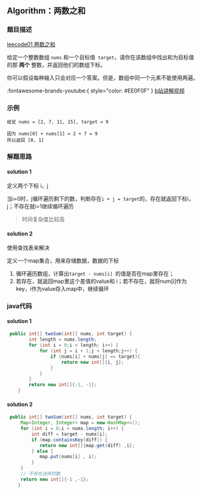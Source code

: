 





## **Algorithm**：两数之和

### 题目描述 

[leecode01 两数之和](https://leetcode-cn.com/problems/two-sum/)

给定一个整数数组 `nums` 和一个目标值` target`，请你在该数组中找出和为目标值的那 **两个** 整数，并返回他们的数组下标。

你可以假设每种输入只会对应一个答案。但是，数组中同一个元素不能使用两遍。

 :fontawesome-brands-youtube:{ style="color: #EE0F0F" } [b站讲解视频](https://www.bilibili.com/video/BV1GE411Q76k?from=search&seid=1866457589896977239)

### 示例

```
给定 nums = [2, 7, 11, 15], target = 9

因为 nums[0] + nums[1] = 2 + 7 = 9
所以返回 [0, 1]
```



### 解题思路

#### solution 1

定义两个下标 i，j

当i=0时，j循环遍历剩下的数，判断存在`i + j = target`的，存在就返回下标i，j；不存在就i=1继续循环遍历

> 时间复杂度比较高

#### solution 2

使用查找表来解决

定义一个map集合，用来存储数据，数据的下标

1. 循环遍历数组，计算出`target - nums[i] `的值是否在map里存在；
2. 若存在，就返回map里这个差值的value和 i；若不存在，就将num[i]作为key，i作为value存入map中，继续循环 

### java代码

####  solution 1

```java
 public int[] twoSum(int[] nums, int target) {
        int length = nums.length;
        for (int i = 0;i < length; i++) {
            for (int j = i + 1;j < length;j++) {
                if (nums[i] + nums[j] == target){
                    return new int[]{i, j};
                }
            }
        }
        return new int[]{-1, -1};
    }

```

#### solution 2

```java
 public int[] twoSum(int[] nums, int target) {
     Map<Integer, Integer> map = new HashMap<>();
     for (int i = 0;i < nums.length; i++) {
         int diff = target - nums[i];
         if (map.containsKey(diff)) {
         	return new int[]{map.get(diff) ,i};
         } else {
         	map.put(nums[i] , i);
         }
     }
     // 不存在这样的数
     return new int[]{-1 ,-1};
    }

```

